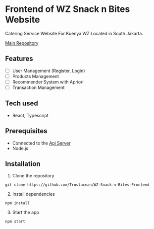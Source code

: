 # Frontend of WZ Snack n Bites Website
Catering Service Website For Kuenya WZ Located in South Jakarta.

[Main Repository](https://github.com/vianneynara/wz-snack-n-bites)
## Features
- [ ] User Management (Register, Login)
- [ ] Products Management
- [ ] Recommender System with Apriori
- [ ] Transaction Management

## Tech used
- React, Typescript

## Prerequisites
- Connected to the [Api Server](https://github.com/vianneynara/wz-snack-n-bites-api)
- Node.js

## Installation
1. Clone the repository
```git
git clone https://github.com/Trustacean/WZ-Snack-n-Bites-Frontend
```
2. Install dependencies
```
npm install
```
3. Start the app
```
npm start
```


